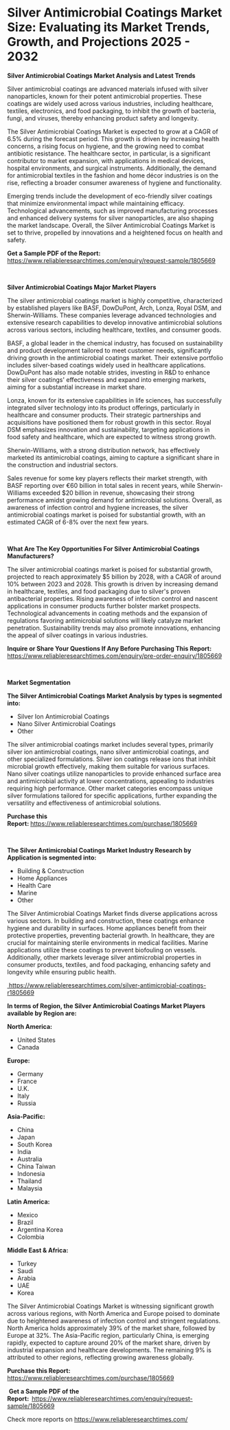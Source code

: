<p><h1>Silver Antimicrobial Coatings Market Size: Evaluating its Market Trends, Growth, and Projections 2025 - 2032</h1></p><p><strong>Silver Antimicrobial Coatings Market Analysis and Latest Trends</strong></p>
<p><p>Silver antimicrobial coatings are advanced materials infused with silver nanoparticles, known for their potent antimicrobial properties. These coatings are widely used across various industries, including healthcare, textiles, electronics, and food packaging, to inhibit the growth of bacteria, fungi, and viruses, thereby enhancing product safety and longevity.</p><p>The Silver Antimicrobial Coatings Market is expected to grow at a CAGR of 6.5% during the forecast period. This growth is driven by increasing health concerns, a rising focus on hygiene, and the growing need to combat antibiotic resistance. The healthcare sector, in particular, is a significant contributor to market expansion, with applications in medical devices, hospital environments, and surgical instruments. Additionally, the demand for antimicrobial textiles in the fashion and home décor industries is on the rise, reflecting a broader consumer awareness of hygiene and functionality.</p><p>Emerging trends include the development of eco-friendly silver coatings that minimize environmental impact while maintaining efficacy. Technological advancements, such as improved manufacturing processes and enhanced delivery systems for silver nanoparticles, are also shaping the market landscape. Overall, the Silver Antimicrobial Coatings Market is set to thrive, propelled by innovations and a heightened focus on health and safety.</p></p>
<p><strong>Get a Sample PDF of the Report:&nbsp;</strong> <a href="https://www.reliableresearchtimes.com/enquiry/request-sample/1805669?utm_campaign=2006&utm_medium=2&utm_source=Github&utm_content=ia&utm_term=31012025&utm_id=silver-antimicrobial-coatings">https://www.reliableresearchtimes.com/enquiry/request-sample/1805669</a></p>
<p>&nbsp;</p>
<p><strong>Silver Antimicrobial Coatings Major Market Players</strong></p>
<p><p>The silver antimicrobial coatings market is highly competitive, characterized by established players like BASF, DowDuPont, Arch, Lonza, Royal DSM, and Sherwin-Williams. These companies leverage advanced technologies and extensive research capabilities to develop innovative antimicrobial solutions across various sectors, including healthcare, textiles, and consumer goods.</p><p>BASF, a global leader in the chemical industry, has focused on sustainability and product development tailored to meet customer needs, significantly driving growth in the antimicrobial coatings market. Their extensive portfolio includes silver-based coatings widely used in healthcare applications. DowDuPont has also made notable strides, investing in R&D to enhance their silver coatings' effectiveness and expand into emerging markets, aiming for a substantial increase in market share.</p><p>Lonza, known for its extensive capabilities in life sciences, has successfully integrated silver technology into its product offerings, particularly in healthcare and consumer products. Their strategic partnerships and acquisitions have positioned them for robust growth in this sector. Royal DSM emphasizes innovation and sustainability, targeting applications in food safety and healthcare, which are expected to witness strong growth.</p><p>Sherwin-Williams, with a strong distribution network, has effectively marketed its antimicrobial coatings, aiming to capture a significant share in the construction and industrial sectors. </p><p>Sales revenue for some key players reflects their market strength, with BASF reporting over €60 billion in total sales in recent years, while Sherwin-Williams exceeded $20 billion in revenue, showcasing their strong performance amidst growing demand for antimicrobial solutions. Overall, as awareness of infection control and hygiene increases, the silver antimicrobial coatings market is poised for substantial growth, with an estimated CAGR of 6-8% over the next few years.</p></p>
<p>&nbsp;</p>
<p><strong>What Are The Key Opportunities For Silver Antimicrobial Coatings Manufacturers?</strong></p>
<p><p>The silver antimicrobial coatings market is poised for substantial growth, projected to reach approximately $5 billion by 2028, with a CAGR of around 10% between 2023 and 2028. This growth is driven by increasing demand in healthcare, textiles, and food packaging due to silver's proven antibacterial properties. Rising awareness of infection control and nascent applications in consumer products further bolster market prospects. Technological advancements in coating methods and the expansion of regulations favoring antimicrobial solutions will likely catalyze market penetration. Sustainability trends may also promote innovations, enhancing the appeal of silver coatings in various industries.</p></p>
<p><strong>Inquire or Share Your Questions If Any Before Purchasing This Report:</strong> <a href="https://www.reliableresearchtimes.com/enquiry/pre-order-enquiry/1805669?utm_campaign=2006&utm_medium=2&utm_source=Github&utm_content=ia&utm_term=31012025&utm_id=silver-antimicrobial-coatings">https://www.reliableresearchtimes.com/enquiry/pre-order-enquiry/1805669</a></p>
<p>&nbsp;</p>
<p><strong>Market Segmentation</strong></p>
<p><strong>The Silver Antimicrobial Coatings Market Analysis by types is segmented into:</strong></p>
<p><ul><li>Silver Ion Antimicrobial Coatings</li><li>Nano Silver Antimicrobial Coatings</li><li>Other</li></ul></p>
<p><p>The silver antimicrobial coatings market includes several types, primarily silver ion antimicrobial coatings, nano silver antimicrobial coatings, and other specialized formulations. Silver ion coatings release ions that inhibit microbial growth effectively, making them suitable for various surfaces. Nano silver coatings utilize nanoparticles to provide enhanced surface area and antimicrobial activity at lower concentrations, appealing to industries requiring high performance. Other market categories encompass unique silver formulations tailored for specific applications, further expanding the versatility and effectiveness of antimicrobial solutions.</p></p>
<p><strong>Purchase this Report:&nbsp;</strong><a href="https://www.reliableresearchtimes.com/purchase/1805669?utm_campaign=2006&utm_medium=2&utm_source=Github&utm_content=ia&utm_term=31012025&utm_id=silver-antimicrobial-coatings">https://www.reliableresearchtimes.com/purchase/1805669</a></p>
<p>&nbsp;</p>
<p><strong>The Silver Antimicrobial Coatings Market Industry Research by Application is segmented into:</strong></p>
<p><ul><li>Building & Construction</li><li>Home Appliances</li><li>Health Care</li><li>Marine</li><li>Other</li></ul></p>
<p><p>The Silver Antimicrobial Coatings Market finds diverse applications across various sectors. In building and construction, these coatings enhance hygiene and durability in surfaces. Home appliances benefit from their protective properties, preventing bacterial growth. In healthcare, they are crucial for maintaining sterile environments in medical facilities. Marine applications utilize these coatings to prevent biofouling on vessels. Additionally, other markets leverage silver antimicrobial properties in consumer products, textiles, and food packaging, enhancing safety and longevity while ensuring public health.</p></p>
<p><a href="https://www.reliableresearchtimes.com/silver-antimicrobial-coatings-r1805669?utm_campaign=2006&utm_medium=2&utm_source=Github&utm_content=ia&utm_term=31012025&utm_id=silver-antimicrobial-coatings">&nbsp;https://www.reliableresearchtimes.com/silver-antimicrobial-coatings-r1805669</a></p>
<p><strong>In terms of Region, the Silver Antimicrobial Coatings Market Players available by Region are:</strong></p>
<p>
    <p> <strong> North America: </strong>
        <ul>
            <li>United States</li>
            <li>Canada</li>
        </ul>
        </p> 
    <p> <strong> Europe: </strong>
        <ul>
            <li>Germany</li>
            <li>France</li>
            <li>U.K.</li>
            <li>Italy</li>
            <li>Russia</li>
        </ul>
        </p> 
    <p> <strong> Asia-Pacific: </strong>
        <ul>
            <li>China</li>
            <li>Japan</li>
            <li>South Korea</li>
            <li>India</li>
            <li>Australia</li>
            <li>China Taiwan</li>
            <li>Indonesia</li>
            <li>Thailand</li>
            <li>Malaysia</li>
        </ul>
        </p> 
    <p> <strong> Latin America: </strong>
        <ul>
            <li>Mexico</li>
            <li>Brazil</li>
            <li>Argentina Korea</li>
            <li>Colombia</li>
        </ul>
        </p> 
    <p> <strong> Middle East & Africa: </strong>
        <ul>
            <li>Turkey</li>
            <li>Saudi</li>
            <li>Arabia</li>
            <li>UAE</li>
            <li>Korea</li>
        </ul>
    </p>
    </p>
<p><p>The Silver Antimicrobial Coatings Market is witnessing significant growth across various regions, with North America and Europe poised to dominate due to heightened awareness of infection control and stringent regulations. North America holds approximately 39% of the market share, followed by Europe at 32%. The Asia-Pacific region, particularly China, is emerging rapidly, expected to capture around 20% of the market share, driven by industrial expansion and healthcare developments. The remaining 9% is attributed to other regions, reflecting growing awareness globally.</p></p>
<p><strong>Purchase this Report: </strong><a href="https://www.reliableresearchtimes.com/purchase/1805669?utm_campaign=2006&utm_medium=2&utm_source=Github&utm_content=ia&utm_term=31012025&utm_id=silver-antimicrobial-coatings">https://www.reliableresearchtimes.com/purchase/1805669</a></p>
<p>&nbsp;<strong>Get a Sample PDF of the Report:&nbsp;&nbsp;</strong><a href="https://www.reliableresearchtimes.com/enquiry/request-sample/1805669?utm_campaign=2006&utm_medium=2&utm_source=Github&utm_content=ia&utm_term=31012025&utm_id=silver-antimicrobial-coatings">https://www.reliableresearchtimes.com/enquiry/request-sample/1805669</a></p>
<p><strong></strong></p>
<p>Check more reports on <a href="https://www.reliableresearchtimes.com/?utm_campaign=2006&utm_medium=2&utm_source=Github&utm_content=ia&utm_term=31012025&utm_id=silver-antimicrobial-coatings">https://www.reliableresearchtimes.com/</a></p>
